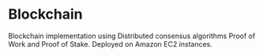 # Blockchain

Blockchain implementation using Distributed consensus algorithms Proof of Work and Proof of Stake. Deployed on Amazon EC2 instances.
